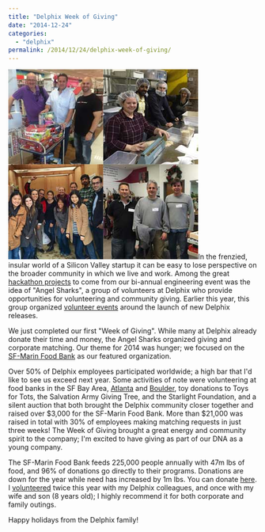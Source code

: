 ```yaml
---
title: "Delphix Week of Giving"
date: "2014-12-24"
categories:
  - "delphix"
permalink: /2014/12/24/delphix-week-of-giving/
---
```


[![](images/delphix_wog.jpg "delphix_wog")](http://ahl.dtrace.org/wp-content/uploads/2014/12/delphix_wog.jpg)In the frenzied, insular world of a Silicon Valley startup it can be easy to lose perspective on the broader community in which we live and work. Among the great [hackathon projects](http://blog.delphix.com/eschrock/2013/enterprise-software-hackathons/) to come from our bi-annual engineering event was the idea of "Angel Sharks", a group of volunteers at Delphix who provide opportunities for volunteering and community giving. Earlier this year, this group organized [volunteer events](https://twitter.com/ahl/status/500524627550945281) around the launch of new Delphix releases.

We just completed our first "Week of Giving". While many at Delphix already donate their time and money, the Angel Sharks organized giving and corporate matching. Our theme for 2014 was hunger; we focused on the [SF-Marin Food Bank](http://www.sfmfoodbank.org) as our featured organization.

Over 50% of Delphix employees participated worldwide; a high bar that I'd like to see us exceed next year. Some activities of note were volunteering at food banks in the SF Bay Area, [Atlanta](http://nfcchelp.org) and [Boulder](http://communityfoodshare.org), toy donations to Toys for Tots, the Salvation Army Giving Tree, and the Starlight Foundation, and a silent auction that both brought the Delphix community closer together and raised over $3,000 for the SF-Marin Food Bank. More than $21,000 was raised in total with 30% of employees making matching requests in just three weeks! The Week of Giving brought a great energy and community spirit to the company; I'm excited to have giving as part of our DNA as a young company.

The SF-Marin Food Bank feeds 225,000 people annually with 47m lbs of food, and 96% of donations go directly to their programs. Donations are down for the year while need has increased by 1m lbs. You can donate [here](https://org2.salsalabs.com/o/5420/p/salsa/donation/common/public/?donate_page_KEY=447&track=header_button). I [volunteered](http://www.sfmfoodbank.org/volunteer) twice this year with my Delphix colleagues, and once with my wife and son (8 years old); I highly recommend it for both corporate and family outings.

Happy holidays from the Delphix family!
